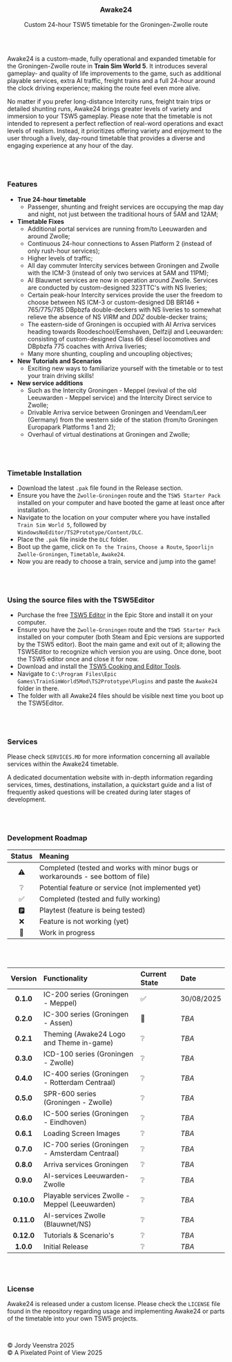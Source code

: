 <h3 align='center'>Awake24</h3>
<p align='center'>
Custom 24-hour TSW5 timetable for the Groningen-Zwolle route</p> <br/> <br/>

Awake24 is a custom-made, fully operational and expanded timetable for the Groningen-Zwolle route in **Train Sim World 5**. It introduces several gameplay- and quality of life improvements to the game, such as additional playable services, extra AI traffic, freight trains and a full 24-hour around the clock driving experience; making the route feel even more alive.

No matter if you prefer long-distance Intercity runs, freight train trips or detailed shunting runs, Awake24 brings greater levels of variety and immersion to your TSW5 gameplay. Please note that the timetable is not intended to represent a perfect reflection of real-word operations and exact levels of realism. Instead, it prioritizes offering variety and enjoyment to the user through a lively, day-round timetable that provides a diverse and engaging experience at any hour of the day.

<br/> <br/>


### Features
* **True 24-hour timetable** 
    * Passenger, shunting and freight services are occupying the map day and night, not just between the traditional hours of 5AM and 12AM;
* **Timetable Fixes**
    * Additional portal services are running from/to Leeuwarden and around Zwolle; 
    * Continuous 24-hour connections to Assen Platform 2 (instead of only rush-hour services); 
    * Higher levels of traffic;
    * All day commuter Intercity services between Groningen and Zwolle with the ICM-3 (instead of only two services at 5AM and 11PM);
    * AI Blauwnet services are now in operation around Zwolle. Services are conducted by custom-designed 323TTC's with NS liveries;
    * Certain peak-hour Intercity services provide the user the freedom to choose between NS ICM-3 or custom-designed DB BR146 + 765/775/785 DBpbzfa double-deckers with NS liveries to somewhat relieve the absence of NS *VIRM* and *DDZ* double-decker trains;
    * The eastern-side of Groningen is occupied with AI Arriva services heading towards Roodeschool/Eemshaven, Delfzijl and Leeuwarden: consisting of custom-designed Class 66 diesel locomotives and DBpbzfa 775 coaches with Arriva liveries;
    * Many more shunting, coupling and uncoupling objectives;
* **New Tutorials and Scenarios**
    * Exciting new ways to familiarize yourself with the timetable or to test your train driving skills!
* **New service additions**
    * Such as the Intercity Groningen - Meppel (revival of the old Leeuwarden - Meppel service) and the Intercity Direct service to Zwolle;
    * Drivable Arriva service between Groningen and Veendam/Leer (Germany) from the western side of the station (from/to Groningen Europapark Platforms 1 and 2);
    * Overhaul of virtual destinations at Groningen and Zwolle;




<br/><br/>


### Timetable Installation
* Download the latest `.pak` file found in the Release section.
* Ensure you have the `Zwolle-Groningen` route and the `TSW5 Starter Pack` installed on your computer and have booted the game at least once after installation.
* Navigate to the location on your computer where you have installed `Train Sim World 5`, followed by `WindowsNoEditor/TS2Prototype/Content/DLC`.
* Place the `.pak` file inside the `DLC` folder.
* Boot up the game, click on `To the Trains`, `Choose a Route`, `Spoorlijn Zwolle-Groningen`, `Timetable`, `Awake24`.
* Now you are ready to choose a train, service and jump into the game!


<br/><br/>


### Using the source files with the TSW5Editor
* Purchase the free [TSW5 Editor](https://store.epicgames.com/en-US/p/train-sim-world-5--train-sim-world-pc-editor-beta) in the Epic Store and install it on your computer.
* Ensure you have the `Zwolle-Groningen` route and the `TSW5 Starter Pack` installed on your computer (both Steam and Epic versions are supported by the TSW5 editor). Boot the main game and exit out of it; allowing the TSW5Editor to recognize which version you are using. Once done, boot the TSW5 editor once and close it for now.
* Download and install the [TSW5 Cooking and Editor Tools](https://trainsim.cz/?mod=article&showid=2823a).
* Navigate to `C:\Program Files\Epic Games\TrainSimWorld5Mod\TS2Prototype\Plugins` and paste the `Awake24` folder in there.
* The folder with all Awake24 files should be visible next time you boot up the TSW5Editor.


<br/><br/>




### Services
Please check `SERVICES.MD` for more information concerning all available services within the Awake24 timetable. 

A dedicated documentation website with in-depth information regarding services, times, destinations, installation, a quickstart guide and a list of frequently asked questions will be created during later stages of development.

<br/><br/>



### Development Roadmap

| Status | Meaning |
|:---:|:----|
| ⚠️ | Completed (tested and works with minor bugs or workarounds - see bottom of file) |
| ❔| Potential feature or service (not implemented yet) |
| ✅ | Completed (tested and fully working) |
| 🅿️ | Playtest (feature is being tested) |
| ❌ | Feature is not working (yet) |
| 🚧 | Work in progress |

<br/> <br/>

| Version | Functionality | Current State |   Date |
| :------:| :----------- | :-------------|:------|
| **0.1.0** | IC-200 series (Groningen - Meppel) | ✅  | 30/08/2025 |
| **0.2.0** | IC-300 series (Groningen - Assen) | 🚧 | *TBA* |
| **0.2.1** | Theming (Awake24 Logo and Theme in-game) | ❔| *TBA* |
| **0.3.0** | ICD-100 series (Groningen - Zwolle) | ❔| *TBA* |
| **0.4.0** | IC-400 series (Groningen - Rotterdam Centraal) | ❔| *TBA* |
| **0.5.0** | SPR-600 series (Groningen - Zwolle) | ❔| *TBA* |
| **0.6.0** | IC-500 series (Groningen - Eindhoven) | ❔| *TBA* |
| **0.6.1** | Loading Screen Images | ❔| *TBA* |
| **0.7.0** | IC-700 series (Groningen - Amsterdam Centraal) | ❔ | *TBA* |
| **0.8.0** | Arriva services Groningen | ❔ | *TBA* |
| **0.9.0** | AI-services Leeuwarden-Zwolle | ❔ | *TBA* |
| **0.10.0** | Playable services Zwolle - Meppel (Leeuwarden) | ❔ | *TBA* |
| **0.11.0** | AI-services Zwolle (Blauwnet/NS) | ❔ | *TBA* |
| **0.12.0** | Tutorials & Scenario's | ❔ | *TBA* |
| **1.0.0** | Initial Release | ❔ | *TBA* |

<br/><br/>



### License
Awake24 is released under a custom license. Please check the `LICENSE` file found in the repository regarding usage and implementing Awake24 or parts of the timetable into your own TSW5 projects.

<br/>

&copy; Jordy Veenstra 2025 <br>
&copy; A Pixelated Point of View 2025 <br/>